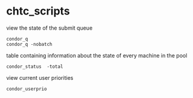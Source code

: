 # chtc_scripts


view the state of the submit queue

```
condor_q
condor_q -nobatch
```

table containing information about the state of every machine in the pool

```
condor_status  -total
```

view current user priorities
```
condor_userprio
```


